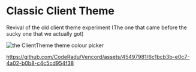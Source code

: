 # Classic Client Theme

Revival of the old client theme experiment (The one that came before the sucky one that we actually got)

![the ClientTheme theme colour picker](https://user-images.githubusercontent.com/37855219/230238053-e90b7098-373a-459a-bb8c-c24e82f69270.png)

https://github.com/CodeRadu/Vencord/assets/45497981/6c1bcb3b-e0c7-4a02-b0b8-c4c5cd954f38
